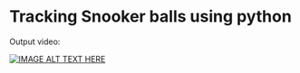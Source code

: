 # Tracking Snooker balls using python


Output video:

[![IMAGE ALT TEXT HERE](https://img.youtube.com/vi/RLief79B7YQ/0.jpg)](https://www.youtube.com/watch?v=RLief79B7YQ)

